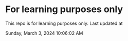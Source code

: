 # For learning purposes only
This repo is for learning purposes only.
Last updated at

Sunday, March 3, 2024 10:06:02 AM

